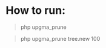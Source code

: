 # How to run:

> php upgma_prune <newick formatted UPGMA tree> <number of leaves to remain>
  
> php upgma_prune tree.new 100 
